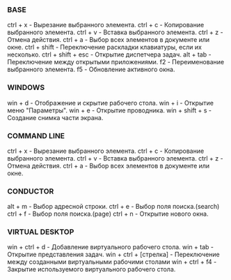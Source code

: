 ### BASE
ctrl + x - Вырезание выбранного элемента.
ctrl + c - Копирование выбранного элемента.
ctrl + v - Вставка выбранного элемента.
ctrl + z - Отмена действия.
ctrl + a - Выбор всех элементов в документе или окне.
ctrl + shift - Переключение раскладки клавиатуры, если их несколько.
ctrl + shift + esc - Открытие диспетчера задач.
alt + tab - Переключение между открытыми приложениями.
f2 - Переименование выбранного элемента.
f5 - Обновление активного окна.

### WINDOWS
win + d - Отображение и скрытие рабочего стола.
win + i - Открытие меню "Параметры".
win + e - Открытие проводника.
win + shift + s - Создание снимка части экрана.

### COMMAND LINE
ctrl + x - Вырезание выбранного элемента.
ctrl + c - Копирование выбранного элемента.
ctrl + v - Вставка выбранного элемента.
ctrl + z - Отмена действия.
ctrl + a - Выбор всех элементов в документе или окне.


### CONDUCTOR
alt + m - Выбор адресной строки.
ctrl + e - Выбор поля поиска.(search)
ctrl + f -  Выбор поля поиска.(page)
ctrl + n - Открытие нового окна.

### VIRTUAL DESKTOP
win + ctrl + d - Добавление виртуального рабочего стола.
win + tab - Открытие представления задач.
win + ctrl + [стрелка] - Переключение между созданными виртуальными рабочими столами
win + ctrl + f4 - Закрытие используемого виртуального рабочего стола.
